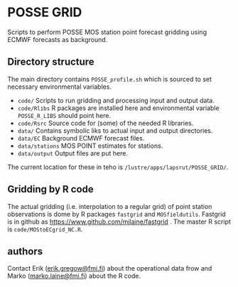 # POSSE GRID 

Scripts to perform POSSE MOS station point forecast gridding using ECMWF forecasts as background.

## Directory structure

The main directory contains `POSSE_profile.sh` which is sourced to set necessary environmental variables.

* `code/` Scripts to run gridding and processing input and output data.
* `code/Rlibs` R packages are installed here and environmental variable `POSSE_R_LIBS` should point here.
* `code/Rsrc` Source code for (some) of the needed R libraries.
* `data/` Contains symbolic liks to actual input and output directories.
* `data/EC` Background ECMWF forecast files.
* `data/stations` MOS POINT estimates for stations.
* `data/output` Output files are put here.

The current location for these in teho is `/lustre/apps/lapsrut/POSSE_GRID/`.

## Gridding by R code

The actual gridding (i.e. interpolation to a regular grid) of point station observations is dome by R packages `fastgrid` and `MOSfieldutils`. Fastgrid is in github as https://www.github.com/mjlaine/fastgrid . The master R script is `code/MOStoECgrid_NC.R`.

## authors

Contact Erik (erik.gregow@fmi.fi) about the operational data frow and Marko (marko.laine@fmi.fi) about the R code.
